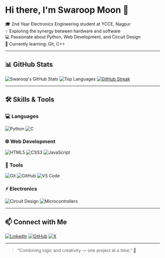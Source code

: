 # Hi there, I'm Swaroop Moon 👋

🎓 2nd Year Electronics Engineering student at YCCE, Nagpur  
💡 Exploring the synergy between hardware and software  
💻 Passionate about Python, Web Development, and Circuit Design  
🎯 Currently learning: Git, C++

---

## 📊 GitHub Stats

![Swaroop's GitHub Stats](https://github-readme-stats.vercel.app/api?username=SwaroopMoon&show_icons=true&theme=radical)
![Top Languages](https://github-readme-stats.vercel.app/api/top-langs/?username=SwaroopMoon&layout=compact&theme=radical)
[![GitHub Streak](https://streak-stats.demolab.com?user=SwaroopMoon&theme=radical)](https://git.io/streak-stats)

---

## 🛠️ Skills & Tools

### 💻 Languages
![Python](https://img.shields.io/badge/Python-3670A0?style=for-the-badge&logo=python&logoColor=ffdd54)
![C](https://img.shields.io/badge/C-00599C?style=for-the-badge&logo=c&logoColor=white)

### 🌐 Web Development
![HTML5](https://img.shields.io/badge/HTML5-E34F26?style=for-the-badge&logo=html5&logoColor=white)
![CSS3](https://img.shields.io/badge/CSS3-1572B6?style=for-the-badge&logo=css3&logoColor=white)
![JavaScript](https://img.shields.io/badge/JavaScript-F7DF1E?style=for-the-badge&logo=javascript&logoColor=black)

### 🧰 Tools
![Git](https://img.shields.io/badge/Git-F05032?style=for-the-badge&logo=git&logoColor=white)
![GitHub](https://img.shields.io/badge/GitHub-181717?style=for-the-badge&logo=github&logoColor=white)
![VS Code](https://img.shields.io/badge/VS%20Code-007ACC?style=for-the-badge&logo=visual-studio-code&logoColor=white)

### ⚡ Electronics
![Circuit Design](https://img.shields.io/badge/Circuit%20Design-blue?style=for-the-badge)
![Microcontrollers](https://img.shields.io/badge/Microcontrollers-learning-informational?style=for-the-badge)

---

## 📫 Connect with Me

[![LinkedIn](https://img.shields.io/badge/LinkedIn-blue?style=for-the-badge&logo=linkedin)](https://www.linkedin.com/in/swaroop-moon/)
[![GitHub](https://img.shields.io/badge/GitHub-black?style=for-the-badge&logo=github)](https://github.com/SwaroopMoon)
[![X](https://img.shields.io/badge/X-black?style=for-the-badge&logo=twitter&logoColor=white)](https://x.com/SwaroopMoon)

---

> “Combining logic and creativity — one project at a time.” 🌟
